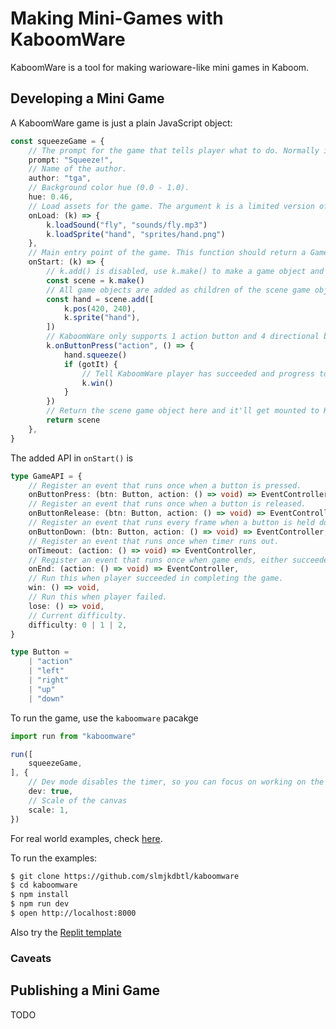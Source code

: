 # Making Mini-Games with KaboomWare

KaboomWare is a tool for making warioware-like mini games in Kaboom.

## Developing a Mini Game

A KaboomWare game is just a plain JavaScript object:

```ts
const squeezeGame = {
    // The prompt for the game that tells player what to do. Normally it'll be just a simple verb.
    prompt: "Squeeze!",
    // Name of the author.
    author: "tga",
    // Background color hue (0.0 - 1.0).
    hue: 0.46,
    // Load assets for the game. The argument k is a limited version of the Kaboom context, only k.loadXXX() functions are enabled here.
    onLoad: (k) => {
        k.loadSound("fly", "sounds/fly.mp3")
        k.loadSprite("hand", "sprites/hand.png")
    },
    // Main entry point of the game. This function should return a GameObject that contains the game. The argument k is a limited version of the Kaboom context, plus a set of KaboomWare-specific APIs (see below)
    onStart: (k) => {
        // k.add() is disabled, use k.make() to make a game object and return
        const scene = k.make()
        // All game objects are added as children of the scene game object
        const hand = scene.add([
            k.pos(420, 240),
            k.sprite("hand"),
        ])
        // KaboomWare only supports 1 action button and 4 directional buttons. Use the KaboomWare-specific API k.onButtonXXX()
        k.onButtonPress("action", () => {
            hand.squeeze()
            if (gotIt) {
                // Tell KaboomWare player has succeeded and progress to the next game
                k.win()
            }
        })
        // Return the scene game object here and it'll get mounted to KaboomWare when this game starts.
        return scene
    },
}
```

The added API in `onStart()` is

```ts
type GameAPI = {
    // Register an event that runs once when a button is pressed.
    onButtonPress: (btn: Button, action: () => void) => EventController,
    // Register an event that runs once when a button is released.
    onButtonRelease: (btn: Button, action: () => void) => EventController,
    // Register an event that runs every frame when a button is held down.
    onButtonDown: (btn: Button, action: () => void) => EventController,
    // Register an event that runs once when timer runs out.
    onTimeout: (action: () => void) => EventController,
    // Register an event that runs once when game ends, either succeeded, failed or timed out.
    onEnd: (action: () => void) => EventController,
    // Run this when player succeeded in completing the game.
    win: () => void,
    // Run this when player failed.
    lose: () => void,
    // Current difficulty.
    difficulty: 0 | 1 | 2,
}

type Button =
    | "action"
    | "left"
    | "right"
    | "up"
    | "down"
```

To run the game, use the `kaboomware` pacakge

```ts
import run from "kaboomware"

run([
    squeezeGame,
], {
    // Dev mode disables the timer, so you can focus on working on the current game
    dev: true,
    // Scale of the canvas
    scale: 1,
})
```

For real world examples, check [here](https://github.com/slmjkdbtl/kaboomware/tree/master/example/games).

To run the examples:

```sh
$ git clone https://github.com/slmjkdbtl/kaboomware
$ cd kaboomware
$ npm install
$ npm run dev
$ open http://localhost:8000
```

Also try the [Replit template](https://replit.com/@slmjkdbtl/KaboomWare?v=1)

### Caveats

## Publishing a Mini Game

TODO
